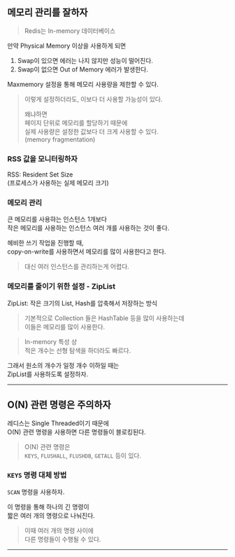 ## 메모리 관리를 잘하자

> Redis는 In-memory 데이터베이스

만약 Physical Memory 이상을 사용하게 되면  
1. Swap이 있으면 에러는 나지 않지만 성능이 떨어진다.
2. Swap이 없으면 Out of Memory 에러가 발생한다.

Maxmemory 설정을 통해 메모리 사용량을 제한할 수 있다.

> 이렇게 설정하더라도, 이보다 더 사용할 가능성이 있다.
> 
> 왜냐하면  
> 페이지 단위로 메모리를 할당하기 때문에  
> 실제 사용량은 설정한 값보다 더 크게 사용할 수 있다.  
> (memory fragmentation)

### RSS 값을 모니터링하자

RSS: Resident Set Size  
(프로세스가 사용하는 실제 메모리 크기)

### 메모리 관리

큰 메모리를 사용햐는 인스턴스 1개보다  
작은 메모리를 사용하는 인스턴스 여러 개를 사용하는 것이 좋다.

헤비한 쓰기 작업을 진행할 때,  
copy-on-write를 사용하면서 메모리를 많이 사용한다고 한다.

> 대신 여러 인스턴스를 관리하는게 어렵다.

### 메모리를 줄이기 위한 설정 - ZipList

ZipList: 작은 크기의 List, Hash를 압축해서 저장하는 방식

> 기본적으로 Collection 들은 HashTable 등을 많이 사용하는데  
> 이들은 메모리를 많이 사용한다.

> In-memory 특성 상  
> 적은 개수는 선형 탐색을 하더라도 빠르다.

그래서 원소의 개수가 일정 개수 이하일 때는  
ZipList를 사용하도록 설정하자.

---

## O(N) 관련 명령은 주의하자

레디스는 Single Threaded이기 때문에  
O(N) 관련 명령을 사용하면 다른 명령들이 블로킹된다.

> O(N) 관련 명령은  
> `KEYS`, `FLUSHALL`, `FLUSHDB`, `GETALL` 등이 있다.

### `KEYS` 명령 대체 방법

`SCAN` 명령을 사용하자.

이 명령을 통해 하나의 긴 명령이  
짧은 여러 개의 명령으로 나눠진다.

> 이때 여러 개의 명령 사이에  
> 다른 명령들이 수행될 수 있다.

---

